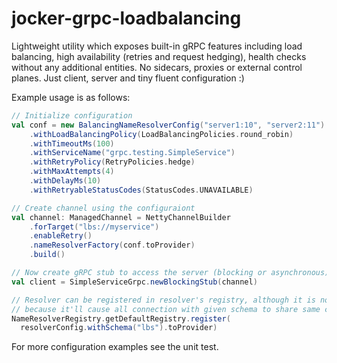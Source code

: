 # jocker-grpc-loadbalancing
Lightweight utility which exposes built-in gRPC features including load balancing,
high availability (retries and request hedging), health checks without any 
additional entities. No sidecars, proxies or external control planes. 
Just client, server and tiny fluent configuration :)

Example usage is as follows:

```scala
// Initialize configuration
val conf = new BalancingNameResolverConfig("server1:10", "server2:11")    // The replicas to send RPC's to
    .withLoadBalancingPolicy(LoadBalancingPolicies.round_robin)           // Enable load balancing
    .withTimeoutMs(100)                                                   // Set the overall timeout to 100ms
    .withServiceName("grpc.testing.SimpleService")                        // Configure the name of the service (must match service definition in protobuf)
    .withRetryPolicy(RetryPolicies.hedge)                                 // Enable hedging (speculative retries)
    .withMaxAttempts(4)                                                   // Set maximum number of requests to 4
    .withDelayMs(10)                                                      // Configure first hedged call after 10 ms
    .withRetryableStatusCodes(StatusCodes.UNAVAILABLE)                    // Retry call if the server is unavailable

// Create channel using the configuraiont
val channel: ManagedChannel = NettyChannelBuilder
    .forTarget("lbs://myservice")                                        // The host name from here will be used as authority, lbs is the default schema
    .enableRetry()                                                       // This is required to enable either retry or hedging
    .nameResolverFactory(conf.toProvider)                                // Inject real server names and configuration
    .build()

// Now create gRPC stub to access the server (blocking or asynchronous)
val client = SimpleServiceGrpc.newBlockingStub(channel)

// Resolver can be registered in resolver's registry, although it is not recommended
// because it'll cause all connection with given schema to share same configuration
NameResolverRegistry.getDefaultRegistry.register(
  resolverConfig.withSchema("lbs").toProvider)
```

For more configuration examples see the unit test.

